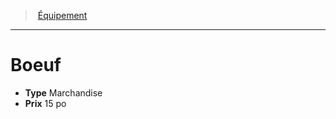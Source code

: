﻿---
!EquipmentItem
Type: Marchandise
Price: 15 po
Id: equipment_hd.md#boeuf
ParentLink: equipment_hd.md#Équipement
Name: Boeuf
ParentName: Équipement
NameLevel: 1
Attributes:
  Name: Boeuf
  Markdown: >+
    # <!--Name-->Boeuf<!--/Name-->


    - **Type** <!--Type-->Marchandise<!--/Type-->

    - **Prix** <!--Price-->15 po<!--/Price-->

  Type: Marchandise
  Price: 15 po
AttributesDictionary: >+
  Name: Boeuf

  Markdown: >+

    # <!--Name-->Boeuf<!--/Name-->





    - **Type** <!--Type-->Marchandise<!--/Type-->



    - **Prix** <!--Price-->15 po<!--/Price-->



  Type: Marchandise

  Price: 15 po

---
> [Équipement](hd_equipment.md)

---

# Boeuf

- **Type** Marchandise
- **Prix** 15 po

